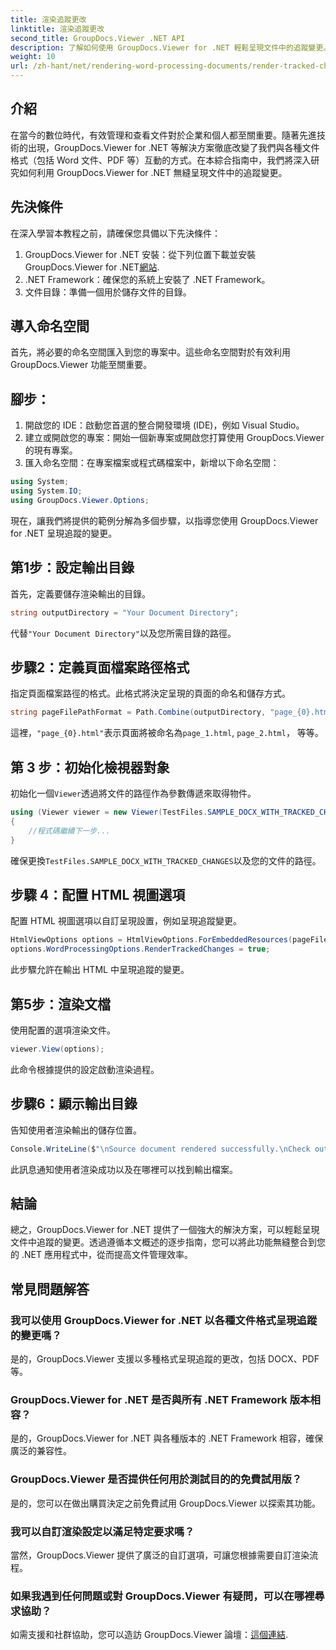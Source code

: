 ```yaml
---
title: 渲染追蹤更改
linktitle: 渲染追蹤更改
second_title: GroupDocs.Viewer .NET API
description: 了解如何使用 GroupDocs.Viewer for .NET 輕鬆呈現文件中的追蹤變更。提高您的文件管理效率。
weight: 10
url: /zh-hant/net/rendering-word-processing-documents/render-tracked-changes/
---
```

## 介紹
在當今的數位時代，有效管理和查看文件對於企業和個人都至關重要。隨著先進技術的出現，GroupDocs.Viewer for .NET 等解決方案徹底改變了我們與各種文件格式（包括 Word 文件、PDF 等）互動的方式。在本綜合指南中，我們將深入研究如何利用 GroupDocs.Viewer for .NET 無縫呈現文件中的追蹤變更。
## 先決條件
在深入學習本教程之前，請確保您具備以下先決條件：
1. GroupDocs.Viewer for .NET 安裝：從下列位置下載並安裝 GroupDocs.Viewer for .NET[網站](https://releases.groupdocs.com/viewer/net/).
2. .NET Framework：確保您的系統上安裝了 .NET Framework。
3. 文件目錄：準備一個用於儲存文件的目錄。

## 導入命名空間
首先，將必要的命名空間匯入到您的專案中。這些命名空間對於有效利用 GroupDocs.Viewer 功能至關重要。
## 腳步：
1. 開啟您的 IDE：啟動您首選的整合開發環境 (IDE)，例如 Visual Studio。
2. 建立或開啟您的專案：開始一個新專案或開啟您打算使用 GroupDocs.Viewer 的現有專案。
3. 匯入命名空間：在專案檔案或程式碼檔案中，新增以下命名空間：
```csharp
using System;
using System.IO;
using GroupDocs.Viewer.Options;
```

現在，讓我們將提供的範例分解為多個步驟，以指導您使用 GroupDocs.Viewer for .NET 呈現追蹤的變更。
## 第1步：設定輸出目錄
首先，定義要儲存渲染輸出的目錄。
```csharp
string outputDirectory = "Your Document Directory";
```
代替`"Your Document Directory"`以及您所需目錄的路徑。
## 步驟2：定義頁面檔案路徑格式
指定頁面檔案路徑的格式。此格式將決定呈現的頁面的命名和儲存方式。
```csharp
string pageFilePathFormat = Path.Combine(outputDirectory, "page_{0}.html");
```
這裡，`"page_{0}.html"`表示頁面將被命名為`page_1.html`, `page_2.html`， 等等。
## 第 3 步：初始化檢視器對象
初始化一個`Viewer`透過將文件的路徑作為參數傳遞來取得物件。
```csharp
using (Viewer viewer = new Viewer(TestFiles.SAMPLE_DOCX_WITH_TRACKED_CHANGES))
{
    //程式碼繼續下一步...
}
```
確保更換`TestFiles.SAMPLE_DOCX_WITH_TRACKED_CHANGES`以及您的文件的路徑。
## 步驟 4：配置 HTML 視圖選項
配置 HTML 視圖選項以自訂呈現設置，例如呈現追蹤變更。
```csharp
HtmlViewOptions options = HtmlViewOptions.ForEmbeddedResources(pageFilePathFormat);
options.WordProcessingOptions.RenderTrackedChanges = true;
```
此步驟允許在輸出 HTML 中呈現追蹤的變更。
## 第5步：渲染文檔
使用配置的選項渲染文件。
```csharp
viewer.View(options);
```
此命令根據提供的設定啟動渲染過程。
## 步驟6：顯示輸出目錄
告知使用者渲染輸出的儲存位置。
```csharp
Console.WriteLine($"\nSource document rendered successfully.\nCheck output in {outputDirectory}.");
```
此訊息通知使用者渲染成功以及在哪裡可以找到輸出檔案。

## 結論
總之，GroupDocs.Viewer for .NET 提供了一個強大的解決方案，可以輕鬆呈現文件中追蹤的變更。透過遵循本文概述的逐步指南，您可以將此功能無縫整合到您的 .NET 應用程式中，從而提高文件管理效率。
## 常見問題解答
### 我可以使用 GroupDocs.Viewer for .NET 以各種文件格式呈現追蹤的變更嗎？
是的，GroupDocs.Viewer 支援以多種格式呈現追蹤的更改，包括 DOCX、PDF 等。
### GroupDocs.Viewer for .NET 是否與所有 .NET Framework 版本相容？
是的，GroupDocs.Viewer for .NET 與各種版本的 .NET Framework 相容，確保廣泛的兼容性。
### GroupDocs.Viewer 是否提供任何用於測試目的的免費試用版？
是的，您可以在做出購買決定之前免費試用 GroupDocs.Viewer 以探索其功能。
### 我可以自訂渲染設定以滿足特定要求嗎？
當然，GroupDocs.Viewer 提供了廣泛的自訂選項，可讓您根據需要自訂渲染流程。
### 如果我遇到任何問題或對 GroupDocs.Viewer 有疑問，可以在哪裡尋求協助？
如需支援和社群協助，您可以造訪 GroupDocs.Viewer 論壇：[這個連結](https://forum.groupdocs.com/c/viewer/9).